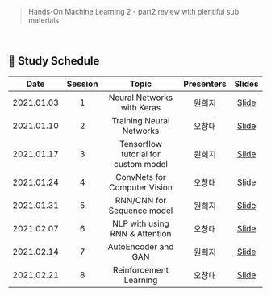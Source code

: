 > Hands-On Machine Learning 2 - part2 review with plentiful sub materials

<br/>

## 📕 Study Schedule

|       Date       | Session | Topic | Presenters | Slides |
|:----------------:|:------:|:----------------------------------------:|:----------:|:------:|
| 2021.01.03 | 1 | Neural Networks with Keras | 원희지 | [Slide](https://github.com/changdaeoh/HandsOn_DL/blob/main/slide/DL001_s1_MLP.pdf)| 
| 2021.01.10 | 2 | Training Neural Networks | 오창대 | [Slide](https://github.com/changdaeoh/HandsOn_DL/blob/main/slide/DL001_s2_TrainingNN.pdf) |
| 2021.01.17 | 3 | Tensorflow tutorial for custom model | 원희지 | [Slide](https://github.com/changdaeoh/HandsOn_DL/blob/main/slide/DL001_s3_custom_model.pdf) | 
| 2021.01.24 | 4 | ConvNets for Computer Vision | 오창대 | [Slide](https://github.com/changdaeoh/HandsOn_DL/blob/main/slide/DL001_s4_CNN_for_ComputerVision.pdf)|
| 2021.01.31 | 5 | RNN/CNN for Sequence model | 원희지 | [Slide](https://github.com/changdaeoh/HandsOn_DL/blob/main/slide/DL001_s5_precessing_sequences.pdf)
| 2021.02.07 | 6 | NLP with using RNN & Attention | 오창대 | [Slide](https://github.com/changdaeoh/HandsOn_DL/blob/main/slide/DL001_s6_NLP.pdf) | 
| 2021.02.14 | 7 | AutoEncoder and GAN | 원희지 | [Slide](https://github.com/changdaeoh/HandsOn_DL/blob/main/slide/DL001_s7_Autoencoder_Gan.pdf)
| 2021.02.21 | 8 | Reinforcement Learning | 오창대 | [Slide](https://github.com/changdaeoh/HandsOn_DL/blob/main/slide/DL001_s8_Reinforcement_Learning.pdf) |
